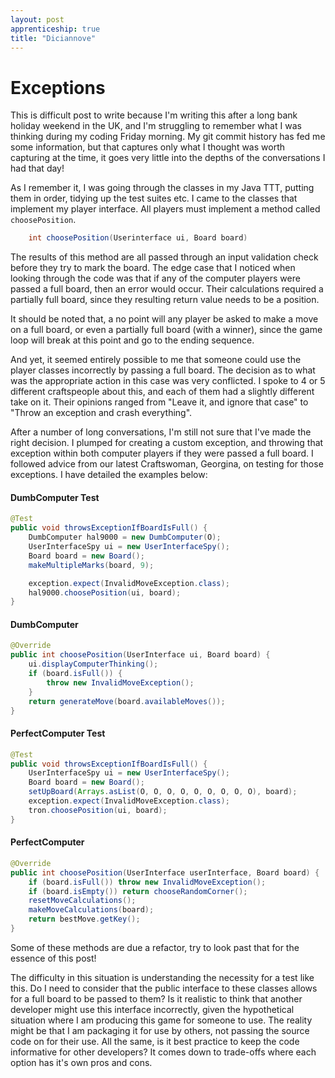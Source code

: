 ```yaml
---
layout: post
apprenticeship: true
title: "Diciannove"
---
```


# Exceptions

This is difficult post to write because I'm writing this after a long bank
holiday weekend in the UK, and I'm struggling to remember what I was thinking
during my coding Friday morning. My git commit history has fed me some
information, but that captures only what I thought was worth capturing at the
time, it goes very little into the depths of the conversations I had that day!

As I remember it, I was going through the classes in my Java TTT, putting them
in order, tidying up the test suites etc. I came to the classes that implement
my player interface. All players must implement a method called
`choosePosition`.

```java
    int choosePosition(Userinterface ui, Board board)
```

The results of this method are all passed through an input validation check
before they try to mark the board. The edge case that I noticed when looking
through the code was that if any of the computer players were passed a full
board, then an error would occur. Their calculations required a partially full
board, since they resulting return value needs to be a position.

It should be noted that, a no point will any player be asked to make a move on
a full board, or even a partially full board (with a winner), since the game
loop will break at this point and go to the ending sequence.

And yet, it seemed entirely possible to me that someone could use the player
classes incorrectly by passing a full board. The decision as to what was the
appropriate action in this case was very conflicted. I spoke to 4 or
5 different craftspeople about this, and each of them had a slightly different
take on it. Their opinions ranged from "Leave it, and ignore that case" to
"Throw an exception and crash everything".

After a number of long conversations, I'm still not sure that I've made the
right decision. I plumped for creating a custom exception, and throwing that
exception within both computer players if they were passed a full board.
I followed advice from our latest Craftswoman, Georgina, on testing for those
exceptions. I have detailed the examples below:

#### DumbComputer Test

```java
@Test
public void throwsExceptionIfBoardIsFull() {
    DumbComputer hal9000 = new DumbComputer(O);
    UserInterfaceSpy ui = new UserInterfaceSpy();
    Board board = new Board();
    makeMultipleMarks(board, 9);

    exception.expect(InvalidMoveException.class);
    hal9000.choosePosition(ui, board);
}
```

#### DumbComputer

```java
@Override
public int choosePosition(UserInterface ui, Board board) {
    ui.displayComputerThinking();
    if (board.isFull()) {
        throw new InvalidMoveException();
    }
    return generateMove(board.availableMoves());
}
```

#### PerfectComputer Test

```java
@Test
public void throwsExceptionIfBoardIsFull() {
    UserInterfaceSpy ui = new UserInterfaceSpy();
    Board board = new Board();
    setUpBoard(Arrays.asList(O, O, O, O, O, O, O, O, O), board);
    exception.expect(InvalidMoveException.class);
    tron.choosePosition(ui, board);
}
```

#### PerfectComputer

```java
@Override
public int choosePosition(UserInterface userInterface, Board board) {
    if (board.isFull()) throw new InvalidMoveException();
    if (board.isEmpty()) return chooseRandomCorner();
    resetMoveCalculations();
    makeMoveCalculations(board);
    return bestMove.getKey();
}
```

Some of these methods are due a refactor, try to look past that for the essence
of this post!

The difficulty in this situation is understanding the necessity for a test like
this. Do I need to consider that the public interface to these classes allows
for a full board to be passed to them? Is it realistic to think that another
developer might use this interface incorrectly, given the hypothetical
situation where I am producing this game for someone to use. The reality might
be that I am packaging it for use by others, not passing the source code on for
their use. All the same, is it best practice to keep the code informative for
other developers? It comes down to trade-offs where each option has it's own
pros and cons.


